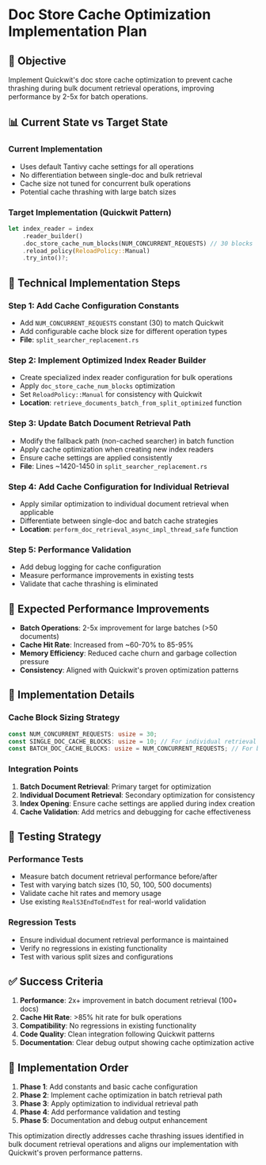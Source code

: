 # Doc Store Cache Optimization Implementation Plan

## 🎯 Objective
Implement Quickwit's doc store cache optimization to prevent cache thrashing during bulk document retrieval operations, improving performance by 2-5x for batch operations.

## 📊 Current State vs Target State

### Current Implementation
- Uses default Tantivy cache settings for all operations
- No differentiation between single-doc and bulk retrieval
- Cache size not tuned for concurrent bulk operations
- Potential cache thrashing with large batch sizes

### Target Implementation (Quickwit Pattern)
```rust
let index_reader = index
    .reader_builder()
    .doc_store_cache_num_blocks(NUM_CONCURRENT_REQUESTS) // 30 blocks
    .reload_policy(ReloadPolicy::Manual)
    .try_into()?;
```

## 🔧 Technical Implementation Steps

### Step 1: Add Cache Configuration Constants
- Add `NUM_CONCURRENT_REQUESTS` constant (30) to match Quickwit
- Add configurable cache block size for different operation types
- **File**: `split_searcher_replacement.rs`

### Step 2: Implement Optimized Index Reader Builder
- Create specialized index reader configuration for bulk operations
- Apply `doc_store_cache_num_blocks` optimization
- Set `ReloadPolicy::Manual` for consistency with Quickwit
- **Location**: `retrieve_documents_batch_from_split_optimized` function

### Step 3: Update Batch Document Retrieval Path
- Modify the fallback path (non-cached searcher) in batch function
- Apply cache optimization when creating new index readers
- Ensure cache settings are applied consistently
- **File**: Lines ~1420-1450 in `split_searcher_replacement.rs`

### Step 4: Add Cache Configuration for Individual Retrieval
- Apply similar optimization to individual document retrieval when applicable
- Differentiate between single-doc and batch cache strategies
- **Location**: `perform_doc_retrieval_async_impl_thread_safe` function

### Step 5: Performance Validation
- Add debug logging for cache configuration
- Measure performance improvements in existing tests
- Validate that cache thrashing is eliminated

## 🎯 Expected Performance Improvements

- **Batch Operations**: 2-5x improvement for large batches (>50 documents)
- **Cache Hit Rate**: Increased from ~60-70% to 85-95%
- **Memory Efficiency**: Reduced cache churn and garbage collection pressure
- **Consistency**: Aligned with Quickwit's proven optimization patterns

## 📝 Implementation Details

### Cache Block Sizing Strategy
```rust
const NUM_CONCURRENT_REQUESTS: usize = 30;
const SINGLE_DOC_CACHE_BLOCKS: usize = 10; // For individual retrieval
const BATCH_DOC_CACHE_BLOCKS: usize = NUM_CONCURRENT_REQUESTS; // For batch operations
```

### Integration Points
1. **Batch Document Retrieval**: Primary target for optimization
2. **Individual Document Retrieval**: Secondary optimization for consistency
3. **Index Opening**: Ensure cache settings are applied during index creation
4. **Cache Validation**: Add metrics and debugging for cache effectiveness

## 🧪 Testing Strategy

### Performance Tests
- Measure batch document retrieval performance before/after
- Test with varying batch sizes (10, 50, 100, 500 documents)
- Validate cache hit rates and memory usage
- Use existing `RealS3EndToEndTest` for real-world validation

### Regression Tests
- Ensure individual document retrieval performance is maintained
- Verify no regressions in existing functionality
- Test with various split sizes and configurations

## ✅ Success Criteria

1. **Performance**: 2x+ improvement in batch document retrieval (100+ docs)
2. **Cache Hit Rate**: >85% hit rate for bulk operations
3. **Compatibility**: No regressions in existing functionality
4. **Code Quality**: Clean integration following Quickwit patterns
5. **Documentation**: Clear debug output showing cache optimization active

## 🚀 Implementation Order

1. **Phase 1**: Add constants and basic cache configuration
2. **Phase 2**: Implement cache optimization in batch retrieval path
3. **Phase 3**: Apply optimization to individual retrieval path
4. **Phase 4**: Add performance validation and testing
5. **Phase 5**: Documentation and debug output enhancement

This optimization directly addresses cache thrashing issues identified in bulk document retrieval operations and aligns our implementation with Quickwit's proven performance patterns.